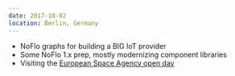 ```yaml
---
date: 2017-10-02
location: Berlin, Germany
---
```

* NoFlo graphs for building a BIG IoT provider
* Some NoFlo 1.x prep, mostly modernizing component libraries
* Visiting the [European Space Agency open day](http://www.esa.int/About_Us/ESTEC/Open_day_2017)
